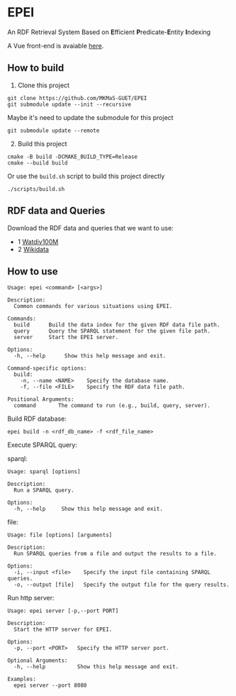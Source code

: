 # EPEI

An RDF Retrieval System Based on **E**fficient **P**redicate-**E**ntity **I**ndexing

A Vue front-end is avaiable  [here](https://github.com/LiuYipeng42/RDF_Retrieval_System).

## How to build

1. Clone this project

```shell
git clone https://github.com/MKMaS-GUET/EPEI
git submodule update --init --recursive
```

Maybe it's need to update the submodule for this project

```shell
git submodule update --remote
```

2. Build this project 

```shell
cmake -B build -DCMAKE_BUILD_TYPE=Release
cmake --build build
```

Or use the `build.sh` script to build this project directly

```shell
./scripts/build.sh
```

## RDF data and Queries

Download the RDF data and queries that we want to use:
- 1 [Watdiv100M](https://mega.nz/folder/4r1iRCZZ#JKCi9mCCMKOaXadr73kDdQ)
- 2 [Wikidata](https://mega.nz/folder/5vUBHKTQ#TwpzwSzWhzniK1CeykxUCw)

## How to use

```
Usage: epei <command> [<args>]

Description:
  Common commands for various situations using EPEI.

Commands:
  build      Build the data index for the given RDF data file path.
  query      Query the SPARQL statement for the given file path.
  server     Start the EPEI server.

Options:
  -h, --help      Show this help message and exit.

Command-specific options:
  build:
    -n, --name <NAME>    Specify the database name.
    -f, --file <FILE>    Specify the RDF data file path.

Positional Arguments:
  command       The command to run (e.g., build, query, server).
```

Build RDF database:

```shell
epei build -n <rdf_db_name> -f <rdf_file_name>
```

Execute SPARQL query:

sparql:

```shell
Usage: sparql [options]

Description:
  Run a SPARQL query.

Options:
  -h, --help     Show this help message and exit.        
```

file:

```shell
Usage: file [options] [arguments]

Description:
  Run SPARQL queries from a file and output the results to a file.

Options:
  -i, --input <file>    Specify the input file containing SPARQL queries.
  -o, --output [file]   Specify the output file for the query results.   
```

Run http  server:

```shell
Usage: epei server [-p,--port PORT]

Description:
  Start the HTTP server for EPEI.

Options:
  -p, --port <PORT>   Specify the HTTP server port.

Optional Arguments:
  -h, --help          Show this help message and exit.

Examples:
  epei server --port 8080
```

